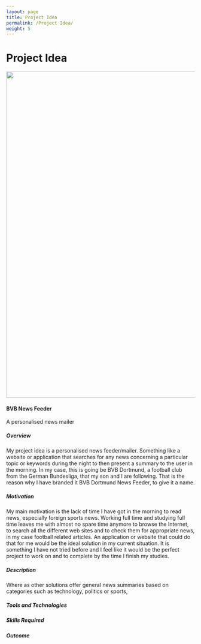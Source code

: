 ```yaml
---
layout: page
title: Project Idea
permalink: /Project Idea/
weight: 5
---
```


# **Project Idea**

<img src="https://raw.githubusercontent.com/Miromat/miromat.github.io/master/assets/projectidea.jpg" width="870">

#### **BVB News Feeder**
A personalised news mailer

##### **Overview**

My project idea is a personalised news feeder/mailer. Something like a website or application that searches for any news concerning a particular topic or keywords during the night to then present a summary to the user in the morning. In my case, this is going be BVB Dortmund, a football club from the German Bundesliga, that my son and I are following. That is the reason why I have branded it BVB Dortmund News Feeder, to give it a name.

##### **Motivation**

My main motivation is the lack of time I have got in the morning to read news, especially foreign sports news. Working full time and studying full time leaves me with almost no spare time anymore to browse the Internet, to search all the different web sites and to check them for appropriate news, in my case football related articles. An application or website that could do that for me would be the ideal solution in my current situation. It is something I have not tried before and I feel like it would be the perfect project to work on and to complete by the time I finish my studies.

##### **Description**

Where as other solutions offer general news summaries based on categories such as technology, politics or sports,

##### **Tools and Technologies**

##### **Skills Required**

##### **Outcome**
